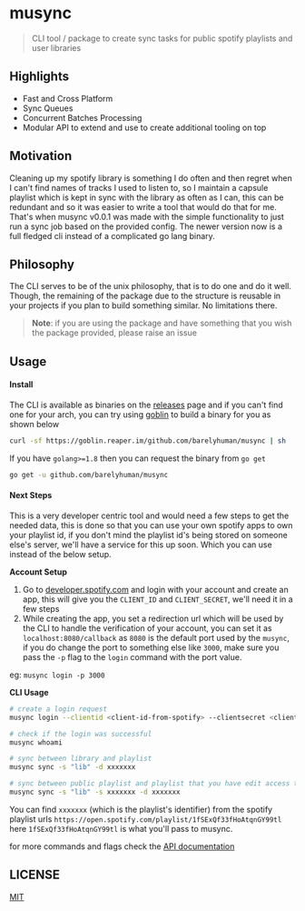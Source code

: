 # musync

> CLI tool / package to create sync tasks for public spotify playlists and user libraries

## Highlights

- Fast and Cross Platform
- Sync Queues
- Concurrent Batches Processing
- Modular API to extend and use to create additional tooling on top

## Motivation

Cleaning up my spotify library is something I do often and then regret when I can't find names of tracks I used to listen to, so I maintain a capsule playlist which is kept in sync with the library as often as I can, this can be redundant and so it was easier to write a tool that would do that for me.
That's when musync v0.0.1 was made with the simple functionality to just run a sync job based on the provided config. The newer version now is a full fledged cli instead of a complicated go lang binary.

## Philosophy

The CLI serves to be of the unix philosophy, that is to do one and do it well. Though, the remaining of the package due to the structure is reusable in your projects if you plan to build something similar. No limitations there.

> **Note**: if you are using the package and have something that you wish the package provided, please raise an issue

## Usage

#### Install

The CLI is available as binaries on the [releases](/releases) page and if you can't find one for your arch, you can try using [goblin](https://goblin.reaper.im) to build a binary for you as shown below

```sh
curl -sf https://goblin.reaper.im/github.com/barelyhuman/musync | sh
```

If you have `golang>=1.8` then you can request the binary from `go get`

```sh
go get -u github.com/barelyhuman/musync
```

#### Next Steps

This is a very developer centric tool and would need a few steps to get the needed data, this is done so that you can use your own spotify apps to own your playlist id, if you don't mind the playlist id's being stored on someone else's server, we'll have a service for this up soon. Which you can use instead of the below setup.

**Account Setup**

1. Go to [developer.spotify.com](https://developer.spotify.com) and login with your account and create an app, this will give you the `CLIENT_ID` and `CLIENT_SECRET`, we'll need it in a few steps
2. While creating the app, you set a redirection url which will be used by the CLI to handle the verification of your account, you can set it as `localhost:8080/callback` as `8080` is the default port used by the `musync`, if you do change the port to something else like `3000`, make sure you pass the `-p` flag to the `login` command with the port value.

eg: `musync login -p 3000`

**CLI Usage**

```sh
# create a login request
musync login --clientid <client-id-from-spotify> --clientsecret <client-secret-from-spotify> -p 8080

# check if the login was successful
musync whoami

# sync between library and playlist
musync sync -s "lib" -d xxxxxxx

# sync between public playlist and playlist that you have edit access to
musync sync -s "lib" -s xxxxxxx -d xxxxxxx
```

You can find `xxxxxxx` (which is the playlist's identifier) from the spotify playlist urls `https://open.spotify.com/playlist/1fSExQf33fHoAtqnGY99tl` here `1fSExQf33fHoAtqnGY99tl` is what you'll pass to musync.

for more commands and flags check the [API documentation](/docs/api.md)

## LICENSE

[MIT](LICENSE)
